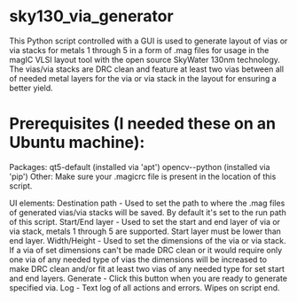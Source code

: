 # sky130_via_generator

This Python script controlled with a GUI is used to generate layout of vias or via stacks for metals 1 through 5 in a form of .mag files for usage in the magIC VLSI layout tool with the open source SkyWater 130nm technology. The vias/via stacks are DRC clean and feature at least two vias between all of needed metal layers for the via or via stack in the layout for ensuring a better yield.

# Prerequisites (I needed these on an Ubuntu machine):
  Packages:
    qt5-default (installed via 'apt')
    opencv--python (installed via 'pip')
  Other:
    Make sure your .magicrc file is present in the location of this script.
 
 UI elements:
  Destination path - Used to set the path to where the .mag files of generated vias/via stacks will be saved. By default it's set to the run path of this script.
  Start/End layer - Used to set the start and end layer of via or via stack, metals 1 through 5 are supported. Start layer must be lower than end layer.
  Width/Height - Used to set the dimensions of the via or via stack. If a via of set dimensions can't be made DRC clean or it would require only one via of any needed type of vias the dimensions will be increased to make DRC clean and/or fit at least two vias of any needed type for set start and end layers.
  Generate - Click this button when you are ready to generate specified via.
  Log - Text log of all actions and errors. Wipes on script end.
 
